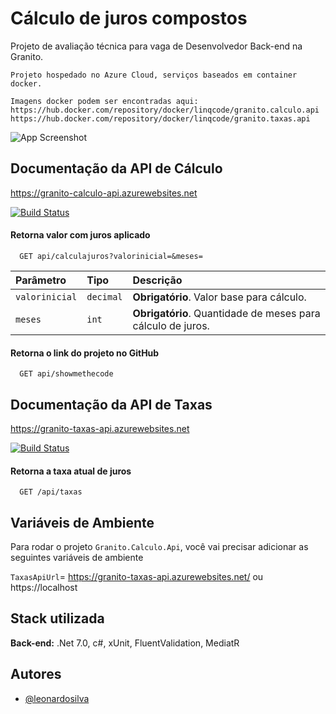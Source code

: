 
# Cálculo de juros compostos

Projeto de avaliação técnica para vaga de Desenvolvedor Back-end na Granito.
```
Projeto hospedado no Azure Cloud, serviços baseados em container docker.

Imagens docker podem ser encontradas aqui:
https://hub.docker.com/repository/docker/linqcode/granito.calculo.api
https://hub.docker.com/repository/docker/linqcode/granito.taxas.api

````




![App Screenshot](https://live.staticflickr.com/65535/52608330613_20fd59012e_c.jpg)


## Documentação da API de Cálculo
https://granito-calculo-api.azurewebsites.net

[![Build Status](https://dev.azure.com/linqcode/Schedule%20App/_apis/build/status/leonardo-linqcode.Granito.Calculo?branchName=master)](https://dev.azure.com/linqcode/Schedule%20App/_build/latest?definitionId=3&branchName=master)

#### Retorna valor com juros aplicado

```http
  GET api/calculajuros?valorinicial=&meses=
```

| Parâmetro   | Tipo       | Descrição                           |
| :---------- | :--------- | :---------------------------------- |
| `valorinicial` | `decimal` | **Obrigatório**. Valor base para cálculo. |
| `meses` | `int` | **Obrigatório**. Quantidade de meses para cálculo de juros. |

#### Retorna o link do projeto no GitHub

```http
  GET api/showmethecode
```

## Documentação da API de Taxas
https://granito-taxas-api.azurewebsites.net

[![Build Status](https://dev.azure.com/linqcode/Schedule%20App/_apis/build/status/leonardo-linqcode.Granito.Taxas?branchName=master)](https://dev.azure.com/linqcode/Schedule%20App/_build/latest?definitionId=2&branchName=master)

#### Retorna a taxa atual de juros

```http
  GET /api/taxas
```
## Variáveis de Ambiente

Para rodar o projeto `Granito.Calculo.Api`, você vai precisar adicionar as seguintes variáveis de ambiente

`TaxasApiUrl`= https://granito-taxas-api.azurewebsites.net/ ou https://localhost


## Stack utilizada

**Back-end:** .Net 7.0, c#, xUnit, FluentValidation, MediatR
## Autores

- [@leonardosilva](https://www.github.com/leonardo-linqcode)

